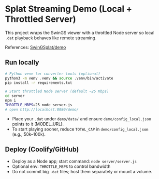 # Splat Streaming Demo (Local + Throttled Server)

This project wraps the SwinGS viewer with a throttled Node server so local `.dat` playback behaves like remote streaming.

References: [SwinGSplat/demo](https://github.com/SwinGSplat/demo)

## Run locally

```bash
# Python venv for converter tools (optional)
python3 -m venv .venv && source .venv/bin/activate
pip install -r requirements.txt

# Start throttled Node server (default ~25 Mbps)
cd server
npm i
THROTTLE_MBPS=25 node server.js
# open http://localhost:8080/demo/
```

- Place your `.dat` under `demo/data/` and ensure `demo/config_local.json` points to it (MODEL_URL).
- To start playing sooner, reduce `TOTAL_CAP` in `demo/config_local.json` (e.g., 50k–100k).

## Deploy (Coolify/GitHub)
- Deploy as a Node app; start command: `node server/server.js`
- Optional env: `THROTTLE_MBPS` to control bandwidth
- Do not commit big `.dat` files; host them separately or mount a volume.
